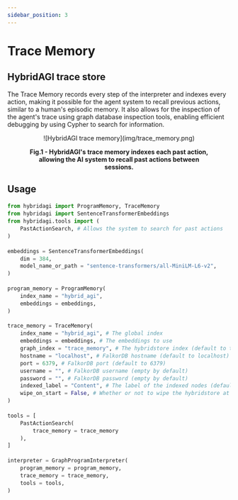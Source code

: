 ```yaml
---
sidebar_position: 3
---
```


# Trace Memory
## HybridAGI trace store

The Trace Memory records every step of the interpreter and indexes every action, making it possible for the agent system to recall previous actions, similar to a human's episodic memory. It also allows for the inspection of the agent's trace using graph database inspection tools, enabling efficient debugging by using Cypher to search for information.

<figure>
  <p align="center">
    ![HybridAGI trace memory](img/trace_memory.png)
    <figcaption align="center"><b>Fig.1 - HybridAGI's trace memory indexes each past action, allowing the AI system to recall past actions between sessions.</b></figcaption>
  </p>
</figure>

## Usage

```python
from hybridagi import ProgramMemory, TraceMemory
from hybridagi import SentenceTransformerEmbeddings
from hybridagi.tools import (
    PastActionSearch, # Allows the system to search for past actions
)

embeddings = SentenceTransformerEmbeddings(
    dim = 384,
    model_name_or_path = "sentence-transformers/all-MiniLM-L6-v2",
)

program_memory = ProgramMemory(
    index_name = "hybrid_agi", 
    embeddings = embeddings,
)

trace_memory = TraceMemory(
    index_name = "hybrid_agi", # The global index
    embeddings = embeddings, # The embeddings to use
    graph_index = "trace_memory", # The hybridstore index (default to trace_memory)
    hostname = "localhost", # FalkorDB hostname (default to localhost)
    port = 6379, # FalkorDB port (default to 6379)
    username = "", # FalkorDB username (empty by default)
    password = "", # FalkorDB password (empty by default)
    indexed_label = "Content", # The label of the indexed nodes (default to Content)
    wipe_on_start = False, # Whether or not to wipe the hybridstore at start (default to False)
)

tools = [
    PastActionSearch(
        trace_memory = trace_memory
    ),
]

interpreter = GraphProgramInterpreter(
    program_memory = program_memory,
    trace_memory = trace_memory,
    tools = tools,
)
```